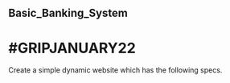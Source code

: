 ## Basic_Banking_System
# #GRIPJANUARY22
Create a simple dynamic website which has the following specs.
